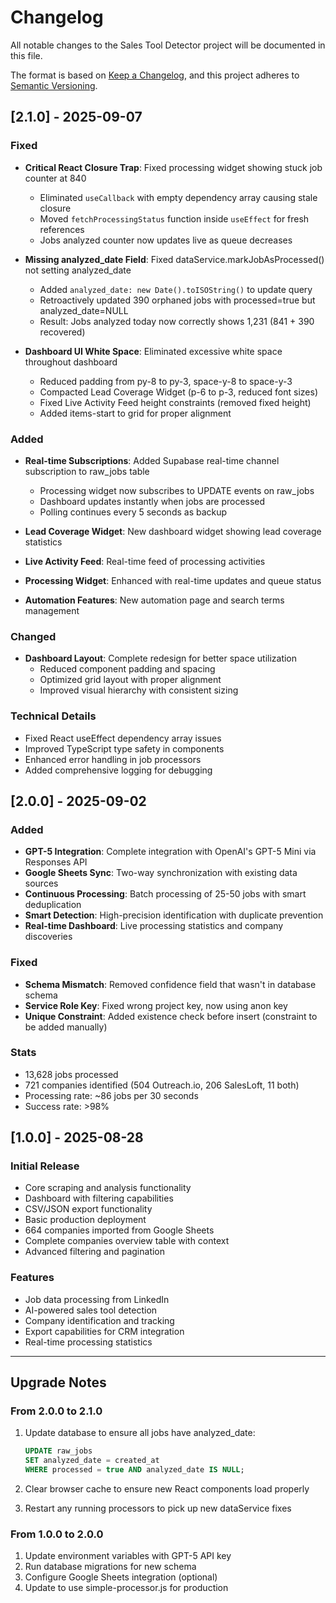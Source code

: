 # Changelog

All notable changes to the Sales Tool Detector project will be documented in this file.

The format is based on [Keep a Changelog](https://keepachangelog.com/en/1.0.0/),
and this project adheres to [Semantic Versioning](https://semver.org/spec/v2.0.0.html).

## [2.1.0] - 2025-09-07

### Fixed
- **Critical React Closure Trap**: Fixed processing widget showing stuck job counter at 840
  - Eliminated `useCallback` with empty dependency array causing stale closure
  - Moved `fetchProcessingStatus` function inside `useEffect` for fresh references
  - Jobs analyzed counter now updates live as queue decreases

- **Missing analyzed_date Field**: Fixed dataService.markJobAsProcessed() not setting analyzed_date
  - Added `analyzed_date: new Date().toISOString()` to update query
  - Retroactively updated 390 orphaned jobs with processed=true but analyzed_date=NULL
  - Result: Jobs analyzed today now correctly shows 1,231 (841 + 390 recovered)

- **Dashboard UI White Space**: Eliminated excessive white space throughout dashboard
  - Reduced padding from py-8 to py-3, space-y-8 to space-y-3
  - Compacted Lead Coverage Widget (p-6 to p-3, reduced font sizes)
  - Fixed Live Activity Feed height constraints (removed fixed height)
  - Added items-start to grid for proper alignment

### Added
- **Real-time Subscriptions**: Added Supabase real-time channel subscription to raw_jobs table
  - Processing widget now subscribes to UPDATE events on raw_jobs
  - Dashboard updates instantly when jobs are processed
  - Polling continues every 5 seconds as backup

- **Lead Coverage Widget**: New dashboard widget showing lead coverage statistics
- **Live Activity Feed**: Real-time feed of processing activities
- **Processing Widget**: Enhanced with real-time updates and queue status
- **Automation Features**: New automation page and search terms management

### Changed
- **Dashboard Layout**: Complete redesign for better space utilization
  - Reduced component padding and spacing
  - Optimized grid layout with proper alignment
  - Improved visual hierarchy with consistent sizing

### Technical Details
- Fixed React useEffect dependency array issues
- Improved TypeScript type safety in components
- Enhanced error handling in job processors
- Added comprehensive logging for debugging

## [2.0.0] - 2025-09-02

### Added
- **GPT-5 Integration**: Complete integration with OpenAI's GPT-5 Mini via Responses API
- **Google Sheets Sync**: Two-way synchronization with existing data sources
- **Continuous Processing**: Batch processing of 25-50 jobs with smart deduplication
- **Smart Detection**: High-precision identification with duplicate prevention
- **Real-time Dashboard**: Live processing statistics and company discoveries

### Fixed
- **Schema Mismatch**: Removed confidence field that wasn't in database schema
- **Service Role Key**: Fixed wrong project key, now using anon key
- **Unique Constraint**: Added existence check before insert (constraint to be added manually)

### Stats
- 13,628 jobs processed
- 721 companies identified (504 Outreach.io, 206 SalesLoft, 11 both)
- Processing rate: ~86 jobs per 30 seconds
- Success rate: >98%

## [1.0.0] - 2025-08-28

### Initial Release
- Core scraping and analysis functionality
- Dashboard with filtering capabilities
- CSV/JSON export functionality
- Basic production deployment
- 664 companies imported from Google Sheets
- Complete companies overview table with context
- Advanced filtering and pagination

### Features
- Job data processing from LinkedIn
- AI-powered sales tool detection
- Company identification and tracking
- Export capabilities for CRM integration
- Real-time processing statistics

---

## Upgrade Notes

### From 2.0.0 to 2.1.0
1. Update database to ensure all jobs have analyzed_date:
   ```sql
   UPDATE raw_jobs 
   SET analyzed_date = created_at 
   WHERE processed = true AND analyzed_date IS NULL;
   ```

2. Clear browser cache to ensure new React components load properly

3. Restart any running processors to pick up new dataService fixes

### From 1.0.0 to 2.0.0
1. Update environment variables with GPT-5 API key
2. Run database migrations for new schema
3. Configure Google Sheets integration (optional)
4. Update to use simple-processor.js for production